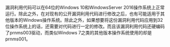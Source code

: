 漏洞利用代码可以在64位的Windows 10和WindowsServer 2016操作系统上正常运行。除此之外，在对现有的公开漏洞利用代码进行修改之后，也有可能适用于其他版本的Windows操作系统。除此之外，如果想要将这份漏洞利用代码应用到32位操作系统上的话，还需要对代码进行一定的修改。而且该漏洞利用代码还硬编码了prnms003驱动，而类似Windows 7之类的其他版本操作系统使用的却是prnms001。
